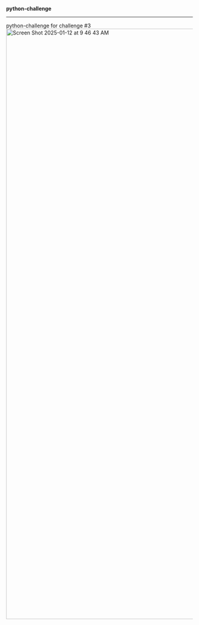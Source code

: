  **python-challenge**<hr>
python-challenge for challenge #3
<img width="1590" alt="Screen Shot 2025-01-12 at 9 46 43 AM" src="https://github.com/user-attachments/assets/b26ed6dc-cf20-416f-a1be-cd9d04b34874" />
